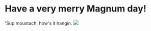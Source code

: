 # Have a very merry Magnum day!

'Sup moustach, how's it hangin.
![](https://media4.giphy.com/media/2DgMU7l0Fz4vS/giphy.gif?cid=ecf05e47nu64gp2a66d0fpq2ps8r8yvtn55u32f0o5hczbnj&rid=giphy.gif&ct=g)
